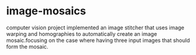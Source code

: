 # image-mosaics
computer vision project
 implemented an image stitcher that uses image warping
and homographies to automatically create an image mosaic.focusing on the case where
having three input images that should form the mosaic.
